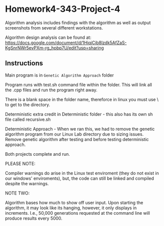 # Homework4-343-Project-4

Algorithm analysis includes findings with the algorithm as well as output screenshots from several different workstations. 

Algorithm design analysis can be found at: https://docs.google.com/document/d/1HiqjCib8lzdk5AfZaS-KgSnrNWr5evPXm-rg_hpbp7U/edit?usp=sharing



## Instructions

Main program is in `Genetic Algorithm Approach` folder

Program runs with test.sh command file within the folder. This will link all the .cpp files and run the program right away. 

There is a blank space in the folder name, thereforce in linux you must use \ to get to the directory. 

Deterministic extra credit in Deterministic folder - this also has its own sh file called recursive.sh 

Deterministic Approach - When we ran this, we had to remove the genetic algorithm program from our Linux Lab directory due to sizing issues. Remove genetic algorithm after testing and before testing deterministic approach. 

Both projects complete and run. 




PLEASE NOTE:

Compiler warnings do arise in the Linux test enviroment (they do not exist in our windows' enviroments), 
but, the code can still be linked and compiled despite the warnings. 

NOTE TWO: 

Algorithm bases how much to show off user input. Upon starting the algorithm, it may look like its hanging, however, it only displays in increments. I.e., 50,000 generations requested at the command line will produce results every 5000.


